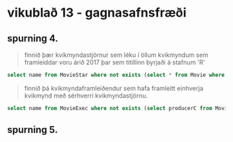 # vikublað 13 - gagnasafnsfræði

## spurning 4.
> finnið þær kvikmyndastjörnur sem léku í öllum kvikmyndum sem framleiddar voru árið 2017 þar sem titillinn byrjaði á stafnum 'R'  

```sql
select name from MovieStar where not exists (select * from Movie where not exists (select * from StarsIn where movieTitle like 'R%' and movieYear = 2017 and name like starName))
```

> finnið þá kvikmyndaframleiðendur sem hafa framleitt einhverja kvikmynd með sérhverri kvikmyndastjörnu.

```sql
select name from MovieExec where not exists (select producerC from Movie where not exists (select * from StarsIn))
```

## spurning 5.
